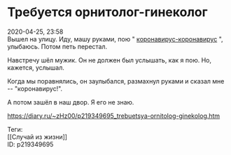 Требуется орнитолог-гинеколог
==============================

   
 2020-04-25, 23:58   
  Вышел на улицу. Иду, машу руками, пою "  [коронавирус-коронавирус](https://www.youtube.com/watch?v=zG7KShvqg9A)  ", улыбаюсь. Потом петь перестал.   
   
 Навстречу шёл мужик. Он не должен был услышать, как я пою. Но, кажется, услышал.   
   
 Когда мы поравнялись, он заулыбался, размахнул руками и сказал мне -- "коронавирус!".   
   
 А потом зашёл в наш двор. Я его не знаю.   
    
 <https://diary.ru/~zHz00/p219349695_trebuetsya-ornitolog-ginekolog.htm>   
   
 Теги:   
 [[Случай из жизни]]   
 ID: p219349695